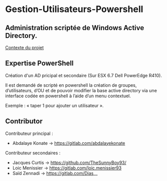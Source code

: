 # Gestion-Utilisateurs-Powershell


## Administration scriptée de Windows Active Directory.

[Contexte du projet](https://github.com/TheSunnyBoy93/Gestion-Utilisateurs-Powershell/blob/main/Contexte/projet_infra.pdf)

## Expertise PowerShell
Création d'un AD pricipal et secondaire (Sur ESX 6.7 Dell PowerEdge R410). 

Il est demandé de scripté en powershell la création de groupes, d’utilisateurs, d’OU et de pouvoir modifier la base active directory via une interface codée en powershell à l’aide d’un menu contextuel.

Exemple : « taper 1 pour ajouter un utilisateur ».

## Contributor

Contributeur principal :

* Abdalaye Konate -> https://gitlab.com/abdalayekonate

Contributeur secondaires :

* Jacques Curtis -> https://github.com/TheSunnyBoy93/
* Loic Menissier -> https://gitlab.com/loic.menissier93
* Saïd Zennadi -> https://gitlab.com/Dias__

